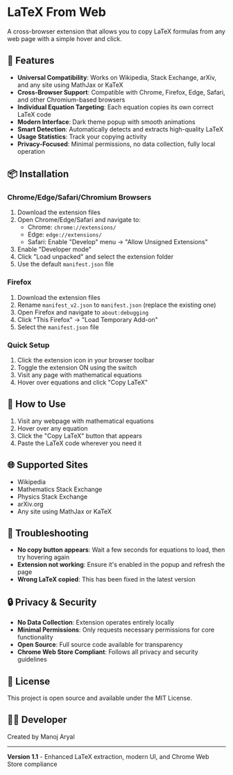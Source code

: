 # LaTeX From Web

A cross-browser extension that allows you to copy LaTeX formulas from any web page with a simple hover and click.

## 🚀 Features

- **Universal Compatibility**: Works on Wikipedia, Stack Exchange, arXiv, and any site using MathJax or KaTeX
- **Cross-Browser Support**: Compatible with Chrome, Firefox, Edge, Safari, and other Chromium-based browsers
- **Individual Equation Targeting**: Each equation copies its own correct LaTeX code
- **Modern Interface**: Dark theme popup with smooth animations
- **Smart Detection**: Automatically detects and extracts high-quality LaTeX
- **Usage Statistics**: Track your copying activity
- **Privacy-Focused**: Minimal permissions, no data collection, fully local operation

## 📦 Installation

### Chrome/Edge/Safari/Chromium Browsers
1. Download the extension files
2. Open Chrome/Edge/Safari and navigate to:
   - Chrome: `chrome://extensions/`
   - Edge: `edge://extensions/`
   - Safari: Enable "Develop" menu → "Allow Unsigned Extensions"
3. Enable "Developer mode"
4. Click "Load unpacked" and select the extension folder
5. Use the default `manifest.json` file

### Firefox
1. Download the extension files
2. Rename `manifest_v2.json` to `manifest.json` (replace the existing one)
3. Open Firefox and navigate to `about:debugging`
4. Click "This Firefox" → "Load Temporary Add-on"
5. Select the `manifest.json` file

### Quick Setup
1. Click the extension icon in your browser toolbar
2. Toggle the extension ON using the switch
3. Visit any page with mathematical equations
4. Hover over equations and click "Copy LaTeX"

## 🎯 How to Use

1. Visit any webpage with mathematical equations
2. Hover over any equation
3. Click the "Copy LaTeX" button that appears
4. Paste the LaTeX code wherever you need it

## 🌐 Supported Sites

- Wikipedia
- Mathematics Stack Exchange
- Physics Stack Exchange  
- arXiv.org
- Any site using MathJax or KaTeX

## 🔧 Troubleshooting

- **No copy button appears**: Wait a few seconds for equations to load, then try hovering again
- **Extension not working**: Ensure it's enabled in the popup and refresh the page
- **Wrong LaTeX copied**: This has been fixed in the latest version

## 🔒 Privacy & Security

- **No Data Collection**: Extension operates entirely locally
- **Minimal Permissions**: Only requests necessary permissions for core functionality
- **Open Source**: Full source code available for transparency
- **Chrome Web Store Compliant**: Follows all privacy and security guidelines

## 📄 License

This project is open source and available under the MIT License.

## 👨‍💻 Developer

Created by Manoj Aryal

---

**Version 1.1** - Enhanced LaTeX extraction, modern UI, and Chrome Web Store compliance
